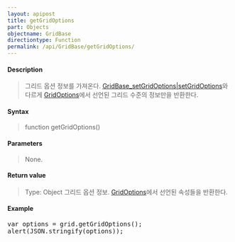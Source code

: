 ```yaml
---
layout: apipost
title: getGridOptions
part: Objects
objectname: GridBase
directiontype: Function
permalink: /api/GridBase/getGridOptions/
---
```



#### Description

> 그리드 옵션 정보를 가져온다. [GridBase_setGridOptions\|setGridOptions](/api/GridBase/)와 다르게 [GridOptions](/api/GridBase/)에서 선언된 그리드 수준의 정보만을 반환한다.

#### Syntax

> function getGridOptions()

#### Parameters

> None.

#### Return value

> Type: Object
> 그리드 옵션 정보. [GridOptions](/api/GridBase/)에서 선언된 속성들을 반환한다.

#### Example

<pre class="prettyprint">
var options = grid.getGridOptions();
alert(JSON.stringify(options));
</pre>




